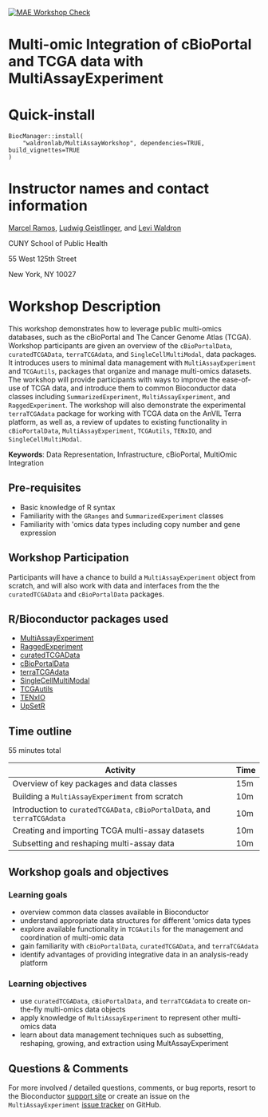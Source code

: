 [![MAE Workshop Check](https://github.com/waldronlab/MultiAssayWorkshop/actions/workflows/basic_checks.yaml/badge.svg?branch=devel)](https://github.com/waldronlab/MultiAssayWorkshop/actions/workflows/basic_checks.yaml)

# Multi-omic Integration of cBioPortal and TCGA data with MultiAssayExperiment

# Quick-install

```
BiocManager::install(
    "waldronlab/MultiAssayWorkshop", dependencies=TRUE, build_vignettes=TRUE
)
```

# Instructor names and contact information

[Marcel Ramos](mailto:Marcel.Ramos@sph.cuny.edu),
[Ludwig Geistlinger](mailto:Ludwig.Geistlinger@sph.cuny.edu), and
[Levi Waldron](mailto:Levi.Waldron@sph.cuny.edu)

CUNY School of Public Health

55 West 125th Street

New York, NY 10027

# Workshop Description

This workshop demonstrates how to leverage public multi-omics databases, such
as the cBioPortal and The Cancer Genome Atlas (TCGA). Workshop participants
are given an overview of the `cBioPortalData`, `curatedTCGAData`,
`terraTCGAdata`, and `SingleCellMultiModal`, data packages. It introduces users
to minimal data management with `MultiAssayExperiment` and `TCGAutils`, packages
that organize and manage multi-omics datasets. The workshop will provide
participants with ways to improve the ease-of-use of TCGA data, and introduce
them to common Bioconductor data classes including `SummarizedExperiment`,
`MultiAssayExperiment`, and `RaggedExperiment`. The workshop will also
demonstrate the experimental `terraTCGAdata` package for working with TCGA data
on the AnVIL Terra platform, as well as, a review of updates to existing
functionality in `cBioPortalData`, `MultiAssayExperiment`, `TCGAutils`,
`TENxIO`, and `SingleCellMultiModal`.

**Keywords**: Data Representation, Infrastructure, cBioPortal, MultiOmic
Integration

## Pre-requisites

* Basic knowledge of R syntax
* Familiarity with the `GRanges` and `SummarizedExperiment` classes
* Familiarity with 'omics data types including copy number and gene expression

## Workshop Participation

Participants will have a chance to build a `MultiAssayExperiment` object
from scratch, and will also work with data and interfaces from the
the `curatedTCGAData` and `cBioPortalData` packages.

## R/Bioconductor packages used

* [MultiAssayExperiment](https://bioconductor.org/packages/MultiAssayExperiment)
* [RaggedExperiment](https://bioconductor.org/packages/RaggedExperiment)
* [curatedTCGAData](https://bioconductor.org/packages/curatedTCGAData)
* [cBioPortalData](https://bioconductor.org/packages/cBioPortalData)
* [terraTCGAdata](https://bioconductor.org/packages/terraTCGAdata)
* [SingleCellMultiModal](https://bioconductor.org/packages/SingleCellMultiModal)
* [TCGAutils](https://bioconductor.org/packages/TCGAutils)
* [TENxIO](https://bioconductor.org/packages/TENxIO)
* [UpSetR](https://bioconductor.org/packages/UpSetR)

## Time outline

55 minutes total

| Activity                            | Time    |
|-------------------------------------|---------|
| Overview of key packages and data classes | 15m |
| Building a `MultiAssayExperiment` from scratch | 10m |
| Introduction to `curatedTCGAData`, `cBioPortalData`, and `terraTCGAdata` | 10m |
| Creating and importing TCGA multi-assay datasets | 10m |
| Subsetting and reshaping multi-assay data | 10m |

## Workshop goals and objectives

### Learning goals

* overview common data classes available in Bioconductor
* understand appropriate data structures for different 'omics data types
* explore available functionality in `TCGAutils` for the management and
coordination of multi-omic data
* gain familiarity with `cBioPortalData`, `curatedTCGAData`, and
`terraTCGAdata`
* identify advantages of providing integrative data in an analysis-ready
platform

### Learning objectives

* use `curatedTCGAData`, `cBioPortalData`, and `terraTCGAdata` to create
on-the-fly multi-omics data objects
* apply knowledge of `MultiAssayExperiment` to represent other multi-omics data
* learn about data management techniques such as subsetting, reshaping,
growing, and extraction using MultAssayExperiment

## Questions & Comments

For more involved / detailed questions, comments, or bug reports, resort to the
Bioconductor [support site](https://support.bioconductor.org/) or create an
issue on the `MultiAssayExperiment`
[issue tracker](https://github.com/waldronlab/MultiAssayExperiment/issues) on
GitHub.

